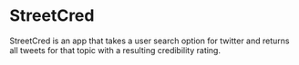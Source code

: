 # StreetCred

StreetCred is an app that takes a user search option for twitter and returns all tweets for that topic with a resulting credibility rating.
